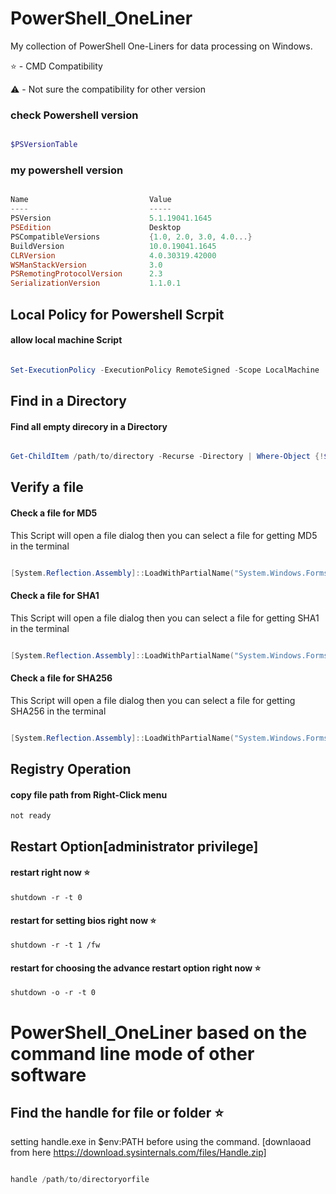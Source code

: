 # PowerShell_OneLiner
My collection of PowerShell One-Liners for data processing on Windows.

⭐ - CMD Compatibility

⚠️ - Not sure the compatibility for other version


### check Powershell version

```PowerShell

$PSVersionTable

```

### my powershell version

```powershell

Name                           Value
----                           -----
PSVersion                      5.1.19041.1645
PSEdition                      Desktop
PSCompatibleVersions           {1.0, 2.0, 3.0, 4.0...}
BuildVersion                   10.0.19041.1645
CLRVersion                     4.0.30319.42000
WSManStackVersion              3.0
PSRemotingProtocolVersion      2.3
SerializationVersion           1.1.0.1

```

## Local Policy for Powershell Scrpit

#### allow local machine Script

```PowerShell

Set-ExecutionPolicy -ExecutionPolicy RemoteSigned -Scope LocalMachine

```

## Find in a Directory

#### Find all empty direcory in a Directory

```PowerShell

Get-ChildItem /path/to/directory -Recurse -Directory | Where-Object {!$_.GetFileSystemInfos().Count}

```


## Verify a file

#### Check a file for MD5

This Script will open a file dialog then you can select a file for getting MD5 in the terminal

```PowerShell

[System.Reflection.Assembly]::LoadWithPartialName("System.Windows.Forms") | Out-Null;$p = New-Object System.Windows.Forms.OpenFileDialog -Property @{Filter = "All|*.*"}; if($p.ShowDialog() -eq $true){$filename = $p.FileNames; certutil -hashfile $filename MD5}

```

#### Check a file for SHA1

This Script will open a file dialog then you can select a file for getting SHA1 in the terminal

```PowerShell

[System.Reflection.Assembly]::LoadWithPartialName("System.Windows.Forms") | Out-Null;$p = New-Object System.Windows.Forms.OpenFileDialog -Property @{Filter = "All|*.*"}; if($p.ShowDialog() -eq $true){$filename = $p.FileNames; certutil -hashfile $filename SHA1}

```

#### Check a file for SHA256

This Script will open a file dialog then you can select a file for getting SHA256 in the terminal

```PowerShell

[System.Reflection.Assembly]::LoadWithPartialName("System.Windows.Forms") | Out-Null;$p = New-Object System.Windows.Forms.OpenFileDialog -Property @{Filter = "All|*.*"}; if($p.ShowDialog() -eq $true){$filename = $p.FileNames; certutil -hashfile $filename SHA256}

```

## Registry Operation

#### copy file path from Right-Click menu

```
not ready
```

## Restart Option[administrator privilege]

#### restart right now ⭐
```
shutdown -r -t 0
```

#### restart for setting bios right now ⭐
```
shutdown -r -t 1 /fw
```

#### restart for choosing the advance restart option right now ⭐
```
shutdown -o -r -t 0
```

# PowerShell_OneLiner based on the command line mode of other software

## Find the handle for file or folder ⭐

setting handle.exe in $env:PATH before using the command. [downlaoad from here https://download.sysinternals.com/files/Handle.zip]

```Powershell

handle /path/to/directoryorfile

```
